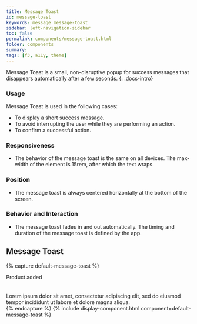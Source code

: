 ```yaml
---
title: Message Toast
id: message-toast
keywords: message message-toast
sidebar: left-navigation-sidebar
toc: false
permalink: components/message-toast.html
folder: components
summary:
tags: [f3, a11y, theme]
---
```


Message Toast is a small, non-disruptive popup for success messages that disappears automatically after a few seconds.
{: .docs-intro}

### Usage
Message Toast is used in the following cases:
- To display a short success message.
- To avoid interrupting the user while they are performing an action.
- To confirm a successful action.

### Responsiveness
- The behavior of the message toast is the same on all devices. The max-width of the element is 15rem, after which the text wraps.

### Position
- The message toast is always centered horizontally at the bottom of the screen.

### Behavior and Interaction
- The message toast fades in and out automatically. The timing and duration of the message toast is defined by the app.

## Message Toast

{% capture default-message-toast %}
<div class="fd-message-toast">Product added</div>
<br><br>
<div class="fd-message-toast">Lorem ipsum dolor sit amet, consectetur adipiscing elit, sed do eiusmod tempor incididunt ut labore et dolore magna aliqua.</div>
{% endcapture %}
{% include display-component.html component=default-message-toast %}

